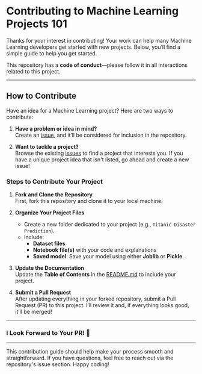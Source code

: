 # Contributing to Machine Learning Projects 101

Thanks for your interest in contributing! Your work can help many Machine Learning developers get started with new projects. Below, you’ll find a simple guide to help you get started.

This repository has a **code of conduct**—please follow it in all interactions related to this project.

---

## How to Contribute

Have an idea for a Machine Learning project? Here are two ways to contribute:

1. **Have a problem or idea in mind?**  
   Create an [issue](https://github.com/muhammadanas0716/Machine-Learning-Projects-101/issues), and it’ll be considered for inclusion in the repository.

2. **Want to tackle a project?**  
   Browse the existing [issues](https://github.com/muhammadanas0716/Machine-Learning-Projects-101/issues) to find a project that interests you. If you have a unique project idea that isn't listed, go ahead and create a new issue!

### Steps to Contribute Your Project

1. **Fork and Clone the Repository**  
   First, fork this repository and clone it to your local machine.

2. **Organize Your Project Files**

   - Create a new folder dedicated to your project (e.g., `Titanic Disaster Prediction`).
   - Include:
     - **Dataset files**
     - **Notebook file(s)** with your code and explanations
     - **Saved model**: Save your model using either **Joblib** or **Pickle**.

3. **Update the Documentation**  
   Update the **Table of Contents** in the [README.md](https://github.com/muhammadanas0716/Machine-Learning-Projects-101/blob/main/README.md) to include your project.

4. **Submit a Pull Request**  
   After updating everything in your forked repository, submit a Pull Request (PR) to this project. I’ll review it and, if everything looks good, it’ll be merged!

---

### I Look Forward to Your PR! 👋

---

This contribution guide should help make your process smooth and straightforward. If you have questions, feel free to reach out via the repository's issue section. Happy coding!
